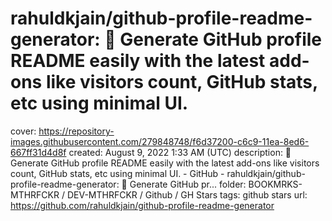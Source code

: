 # rahuldkjain/github-profile-readme-generator: 🚀 Generate GitHub profile README easily with the latest add-ons like visitors count, GitHub stats, etc using minimal UI.

cover: https://repository-images.githubusercontent.com/279848748/f6d37200-c6c9-11ea-8ed6-667ff31d4d8f
created: August 9, 2022 1:33 AM (UTC)
description: 🚀 Generate GitHub profile README easily with the latest add-ons like visitors count, GitHub stats, etc using minimal UI. - GitHub - rahuldkjain/github-profile-readme-generator: 🚀 Generate GitHub pr...
folder: BOOKMRKS-MTHRFCKR / DEV-MTHRFCKR / Github / GH Stars
tags: github stars
url: https://github.com/rahuldkjain/github-profile-readme-generator